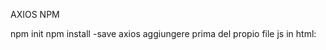 AXIOS NPM

npm init
npm install -save axios
aggiungere prima del propio file js in html:

<script src="./node_modules/axios/dist/axios.min.js"></script>
